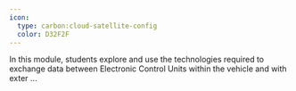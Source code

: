 ```yaml
---
icon:
  type: carbon:cloud-satellite-config
  color: D32F2F
---
```


In this module, students explore and use the technologies required to exchange data between Electronic Control Units within the vehicle and with exter ... 
